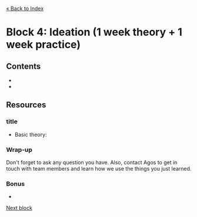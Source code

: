 [« Back to Index](../../README.md)

# Block 4: Ideation (1 week theory + 1 week practice)

## Contents

- 
-

## Resources

### title

- Basic theory:

  

### Wrap-up

Don't forget to ask any question you have. Also, contact Agos to get in touch with team members and learn how we use the things you just learned.

### Bonus

- 

[Next block](../block-5/prototyping-and-product-evaluation.md)
